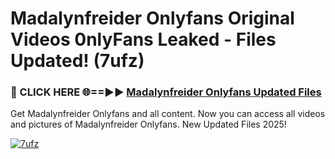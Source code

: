 # Madalynfreider Onlyfans Original Videos 0nlyFans Leaked - Files Updated! (7ufz)

<h3>🔴 CLICK HERE 🌐==►► <a href="https://tinyurl.com/2jnfzry5" rel="nofollow">Madalynfreider Onlyfans Updated Files</a></h3>

Get Madalynfreider Onlyfans and all content. Now you can access all videos and pictures of Madalynfreider Onlyfans. New Updated Files 2025!

[![7ufz](https://i.imgur.com/GyGTBgg.gif)](https://tinyurl.com/2jnfzry5)
